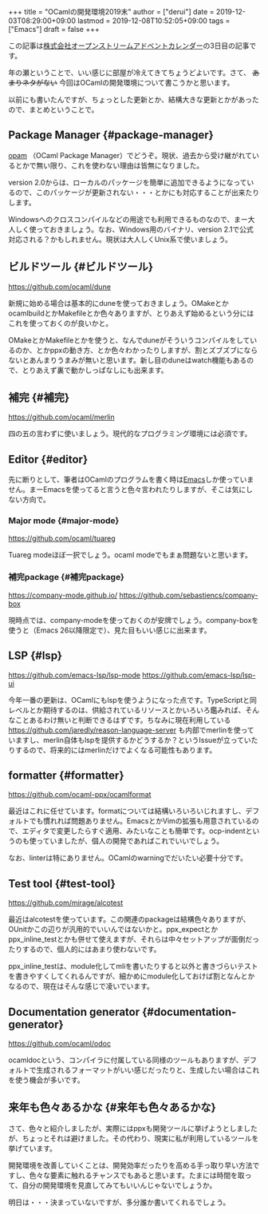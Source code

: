 +++
title = "OCamlの開発環境2019末"
author = ["derui"]
date = 2019-12-03T08:29:00+09:00
lastmod = 2019-12-08T10:52:05+09:00
tags = ["Emacs"]
draft = false
+++

この記事は[株式会社オープンストリームアドベントカレンダー](https://qiita.com/advent-calendar/2019/opst)の3日目の記事です。

年の瀬ということで、いい感じに部屋が冷えてきてちょうどよいです。さて、 ~~あまりネタがない~~ 今回はOCamlの開発環境について書こうかと思います。

<!--more-->

以前にも書いたんですが、ちょっとした更新とか、結構大きな更新とかがあったので、まとめということで。


## Package Manager {#package-manager}

[opam](https://opam.ocaml.org/) （OCaml Package Manager）でどうぞ。現状、過去から受け継がれているとかで無い限り、これを使わない理由は皆無になりました。

version 2.0からは、ローカルのパッケージを簡単に追加できるようになっているので、このパッケージが更新されない・・・とかにも対応することが出来たりします。

Windowsへのクロスコンパイルなどの用途でも利用できるものなので、まー大人しく使っておきましょう。なお、Windows用のバイナリ、version 2.1で公式対応される？かもしれません。現状は大人しくUnix系で使いましょう。


## ビルドツール {#ビルドツール}

<https://github.com/ocaml/dune>

新規に始める場合は基本的にduneを使っておきましょう。OMakeとかocamlbuildとかMakefileとか色々ありますが、とりあえず始めるという分にはこれを使っておくのが良いかと。

OMakeとかMakefileとかを使うと、なんでduneがそういうコンパイルをしているのか、とかppxの動き方、とか色々わかったりしますが、割とズブズブにならないとあんまりうまみが無いと思います。新し目のduneはwatch機能もあるので、とりあえず裏で動かしっぱなしにも出来ます。


## 補完 {#補完}

<https://github.com/ocaml/merlin>

四の五の言わずに使いましょう。現代的なプログラミング環境には必須です。


## Editor {#editor}

先に断りとして、筆者はOCamlのプログラムを書く時は[Emacs](https://www.gnu.org/software/emacs/)しか使っていません。まーEmacsを使ってると言うと色々言われたりしますが、そこは気にしない方向で。


### Major mode {#major-mode}

<https://github.com/ocaml/tuareg>

Tuareg modeほぼ一択でしょう。ocaml modeでもまぁ問題ないと思います。


### 補完package {#補完package}

<https://company-mode.github.io/>
<https://github.com/sebastiencs/company-box>

現時点では、company-modeを使っておくのが安牌でしょう。company-boxを使うと（Emacs 26以降限定で）、見た目もいい感じに出来ます。


## LSP {#lsp}

<https://github.com/emacs-lsp/lsp-mode>
<https://github.com/emacs-lsp/lsp-ui>

今年一番の更新は、OCamlにもlspを使うようになった点です。TypeScriptと同レベルとか期待するのは、供給されているリソースとかいろいろ鑑みれば、そんなことあるわけ無いと判断できるはずです。ちなみに現在利用している <https://github.com/jaredly/reason-language-server> も内部でmerlinを使っていますし、merlin自体もlspを提供するかどうするか？というIssueが立っていたりするので、将来的にはmerlinだけでよくなる可能性もあります。


## formatter {#formatter}

<https://github.com/ocaml-ppx/ocamlformat>

最近はこれに任せています。formatについては結構いろいろいじれますし、デフォルトでも慣れれば問題ありません。EmacsとかVimの拡張も用意されているので、エディタで変更したらすぐ適用、みたいなことも簡単です。ocp-indentというのも使っていましたが、個人の開発であればこれでいいでしょう。

なお、linterは特にありません。OCamlのwarningでだいたい必要十分です。


## Test tool {#test-tool}

<https://github.com/mirage/alcotest>

最近はalcotestを使っています。この関連のpackageは結構色々ありますが、OUnitかこの辺りが汎用的でいいんではないかと。ppx\_expectとかppx\_inline\_testとかも併せて使えますが、それらは中々セットアップが面倒だったりするので、個人的にはあまり使わないです。

ppx\_inline\_testは、module化してmliを書いたりすると以外と書きづらいテストを書きやすくしてくれるんですが、細かめにmodule化しておけば割となんとかなるので、現在はそんな感じで凌いでいます。


## Documentation generator {#documentation-generator}

<https://github.com/ocaml/odoc>

ocamldocという、コンパイラに付属している同様のツールもありますが、デフォルトで生成されるフォーマットがいい感じだったりと、生成したい場合はこれを使う機会が多いです。


## 来年も色々あるかな {#来年も色々あるかな}

さて、色々と紹介しましたが、実際にはppxも開発ツールに挙げようとしましたが、ちょっとそれは避けました。その代わり、現実に私が利用しているツールを挙げています。

開発環境を改善していくことは、開発効率だったりを高める手っ取り早い方法ですし、色々な要素に触れるチャンスでもあると思います。たまには時間を取って、自分の開発環境を見直してみてもいいんじゃないでしょうか。

明日は・・・決まっていないですが、多分誰か書いてくれるでしょう。

